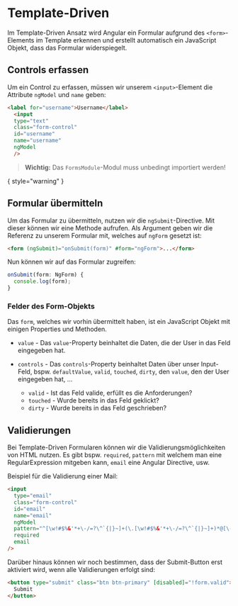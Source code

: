 # Template-Driven

Im Template-Driven Ansatz wird Angular ein Formular aufgrund des `<form>`-Elements im Template erkennen und erstellt automatisch ein JavaScript Objekt, dass das Formular widerspiegelt. 

## Controls erfassen

Um ein Control zu erfassen, müssen wir unserem `<input>`-Element die Attribute `ngModel` und `name` geben:

````HTML
<label for="username">Username</label>
  <input
  type="text"
  class="form-control"
  id="username"
  name="username"
  ngModel
  />
````

> **Wichtig:** Das `FormsModule`-Modul muss unbedingt importiert werden!

{ style="warning" }

## Formular übermitteln

Um das Formular zu übermitteln, nutzen wir die `ngSubmit`-Directive. Mit dieser können wir eine Methode aufrufen. Als Argument geben wir die Referenz zu unserem Formular mit, welches auf `ngForm` gesetzt ist:

````HTML
<form (ngSubmit)="onSubmit(form)" #form="ngForm">...</form>
````

Nun können wir auf das Formular zugreifen:

````Typescript
onSubmit(form: NgForm) {
  console.log(form);
}
````

### Felder des Form-Objekts

Das `form`, welches wir vorhin übermittelt haben, ist ein JavaScript Objekt mit einigen Properties und Methoden.

- `value` - Das `value`-Property beinhaltet die Daten, die der User in das Feld eingegeben hat.
- `controls` - Das `controls`-Property beinhaltet Daten über unser Input-Feld, bspw. `defaultValue`, `valid`, `touched`, `dirty`, den `value`, den der User eingegeben hat, ...
  
  - `valid` - Ist das Feld valide, erfüllt es die Anforderungen?
  - `touched` - Wurde bereits in das Feld geklickt?
  - `dirty` - Wurde bereits in das Feld geschrieben?

## Validierungen

Bei Template-Driven Formularen können wir die Validierungsmöglichkeiten von HTML nutzen. Es gibt bspw. `required`, `pattern` mit welchem man eine RegularExpression mitgeben kann, `email` eine Angular Directive, usw.

Beispiel für die Validierung einer Mail:

````HTML
<input 
  type="email"
  class="form-control"
  id="email"
  name="email"
  ngModel
  pattern="^[\w!#$%&'*+\-/=?\^`{|}~]+(\.[\w!#$%&'*+\-/=?\^`{|}~]+)*@[\-\w]+[\.\-\w]*\.[a-zA-Z]{2,9}$"
  required
  email
/>
````

Darüber hinaus können wir noch bestimmen, dass der Submit-Button erst aktiviert wird, wenn alle Validierungen erfolgt sind:

````HTML
<button type="submit" class="btn btn-primary" [disabled]="!form.valid">
  Submit
</button>
````